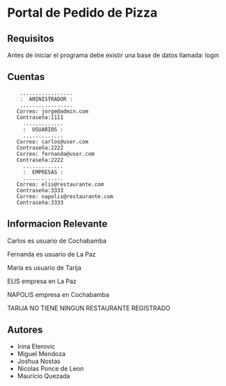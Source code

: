 ﻿# Portal de Pedido de Pizza

## Requisitos

Antes de iniciar el programa debe existir una base de datos llamada: login

## Cuentas
		.................
		:  AMINISTRADOR :
		.................
	   Correo: jorge@admin.com
	   Contraseña:1111
		 .............
		 :  USUARIOS :
		 .............
	   Correo: carlos@user.com
	   Contraseña:2222
	   Correo: fernanda@user.com
	   Contraseña:2222
		 .............
		 :  EMPRESAS :
		 .............
	   Correo: elis@restaurante.com
	   Contraseña:3333
	   Correo: napolis@restaurante.com
	   Contraseña:3333
## Informacion Relevante

  Carlos es usuario de Cochabamba

  Fernanda es usuario de La Paz

  Maria es usuario de Tarija

  ELIS empresa en La Paz

  NAPOLIS empresa en Cochabamba


  TARIJA NO TIENE NINGUN RESTAURANTE REGISTRADO

## Autores

- Irina Eterovic	
- Miguel Mendoza 
- Joshua Nostas
- Nicolas Ponce de Leon
- Mauricio Quezada